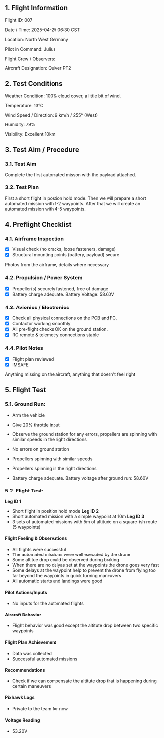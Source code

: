 ## 1. Flight Information

Flight ID: 007

Date / Time: 2025-04-25 06:30 CST

Location: North West Germany

Pilot in Command: Julius

Flight Crew / Observers:

Aircraft Designation: Quiver PT2

## 2. Test Conditions

Weather Condition: 100% cloud cover, a little bit of wind.

Temperature: 13°C

Wind Speed / Direction: 9 km/h / 255° (West)

Humidity: 79%

Visibility: Excellent 10km

## 3. Test Aim / Procedure

### 3.1. Test Aim

Complete the first automated misson with the payload attached.

### 3.2. Test Plan

First a short flight in postion hold mode. Then we will prepare a short automated mission with 1-2 waypoints. After that we will create an automated mission with 4-5 waypoints.

## 4. Preflight Checklist

### 4.1. Airframe Inspection

- [x] Visual check (no cracks, loose fasteners, damage)
- [x] Structural mounting points (battery, payload) secure

Photos from the airframe, details where necessary

### 4.2. Propulsion / Power System

- [x] Propeller(s) securely fastened, free of damage
- [x] Battery charge adequate. Battery Voltage: 58.60V

### 4.3. Avionics / Electronics

- [x] Check all physical connections on the PCB and FC.
- [x] Contactor working smoothly
- [x] All pre-flight checks OK on the ground station.
- [x] RC remote & telemetry connections stable

### 4.4. Pilot Notes

- [x] Flight plan reviewed
- [x] IMSAFE

Anything missing on the aircraft, anything that doesn't feel right

## 5. Flight Test

### 5.1. Ground Run:

- Arm the vehicle

- Give 20% throttle input

- Observe the ground station for any errors, propellers are spinning with similar speeds in the right directions

- No errors on ground station

- Propellers spinning with similar speeds

- Propellers spinning in the right directions

- Battery charge adequate. Battery voltage after ground run: 58.60V

### 5.2. Flight Test:

**Leg ID 1**
- Short flight in position hold mode
**Leg ID 2**
- Short automated mission with a simple waypoint at 10m
**Leg ID 3**
- 3 sets of automated missions with 5m of altitude on a square-ish route (5 waypoints)

#### Flight Feeling & Observations

- All flights were successful
- The automated missions were well executed by the drone
- Some altitue drop could be observed during braking
- When there are no delyas set at the waypoints the drone goes very fast
- Some delays at the waypoint help to prevent the drone from flying too far beyond the waypoints in quick turning maneuvers
- All automatic starts and landings were good

#### Pilot Actions/Inputs

- No inputs for the automated flights

#### Aircraft Behavior

- Flight behavior was good except the altitute drop between two specific waypoints

#### Flight Plan Achievement

- Data was collected
- Successful automated missions

#### Recommendations

- Check if we can compensate the altitute drop that is happening during certain maneuvers

#### Pixhawk Logs

- Private to the team for now

#### Voltage Reading

- 53.20V
